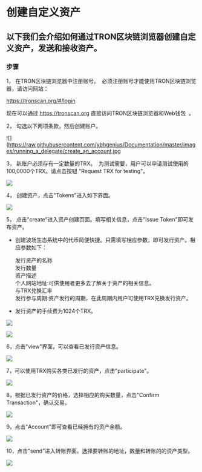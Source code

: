 # 创建自定义资产

## 以下我们会介绍如何通过TRON区块链浏览器创建自定义资产，发送和接收资产。

### 步骤

1， 在TRON区块链浏览器中注册账号。  必须注册账号才能使用TRON区块链浏览器，请访问网站：    

   https://tronscan.org/#/login

   现在可以通过 https://tronscan.org 直接访问TRON区块链浏览器和Web钱包  。

2， 勾选以下两项条款，然后创建账户。

![](https://raw.githubusercontent.com/ybhgenius/Documentation/master/images/running_a_delegate/create_an_account.jpg

3， 新账户必须存有一定数量的TRX。  为测试需要，用户可以申请测试使用的100,0000个TRX。请点击按钮 "Request TRX for testing"。          

![](https://raw.githubusercontent.com/ybhgenius/Documentation/master/images/running_a_delegate/request_for_testing.jpg)

4， 创建资产，点击"Tokens"进入如下界面。

![](https://raw.githubusercontent.com/ybhgenius/Documentation/master/images/running_a_delegate/Tokens.png)

5， 点击"create"进入资产创建页面。填写相关信息，点击"Issue Token"即可发布资产。

   + 创建波场生态系统中的代币简便快捷。只需填写相应参数，即可发行资产。相应参数如下：
   
     发行资产的名称  
     发行数量  
     资产描述  
     个人网站地址:可供使用者更多去了解关于资产的相关信息。  
     与TRX兑换汇率  
     发行参与周期:资产发行的周期，在此周期内用户可使用TRX兑换发行资产。
   
   + 发行资产的手续费为1024个TRX。

![](https://raw.githubusercontent.com/ybhgenius/Documentation/master/images/running_a_delegate/Create1.png)

![](https://raw.githubusercontent.com/ybhgenius/Documentation/master/images/running_a_delegate/Create2.png)

6，点击"view"界面，可以查看已发行资产信息。

![](https://raw.githubusercontent.com/ybhgenius/Documentation/master/images/running_a_delegate/view.png)

7，可以使用TRX购买各类已发行的资产，点击"participate"。

![](https://raw.githubusercontent.com/ybhgenius/Documentation/master/images/running_a_delegate/participate1.png)

8，根据已发行资产的价格，选择相应的购买数量，点击"Confirm Transaction"，确认交易。

![](https://raw.githubusercontent.com/ybhgenius/Documentation/master/images/running_a_delegate/participate.png)

9，点击"Account"即可查看已经拥有的资产余额。

![](https://raw.githubusercontent.com/ybhgenius/Documentation/master/images/running_a_delegate/Tokens%20Balance.png)

10，点击"send"进入转账界面。选择要转账的地址，数量和转账的的资产类型。

![](https://raw.githubusercontent.com/ybhgenius/Documentation/master/images/running_a_delegate/send.png)



